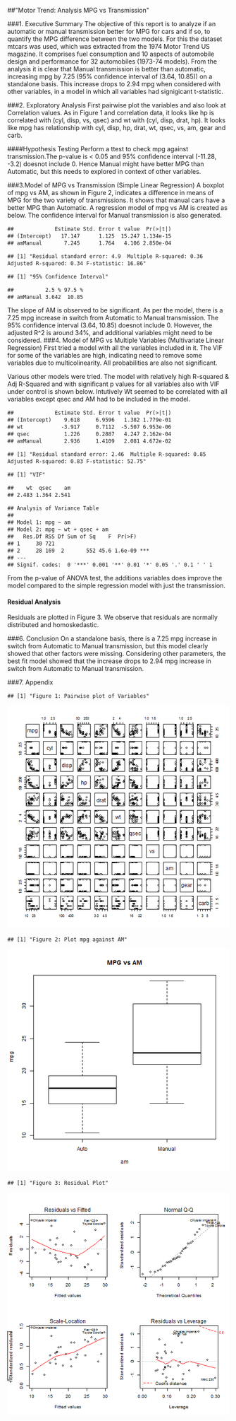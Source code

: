 ##"Motor Trend: Analysis MPG vs Transmission"


###1. Executive Summary
The objective of this report is to analyze if an automatic or manual transmission better for MPG for cars and if so, to quantify the MPG difference between the two models. For this the dataset mtcars was used, which was extracted from the 1974 Motor Trend US magazine. It comprises fuel consumption and 10 aspects of automobile design and performance for 32 automobiles (1973-74 models). From the analysis it is clear that Manual transmission is better than automatic, increasing mpg by 7.25 (95% confidence interval of (3.64, 10.85)) on a standalone basis. This increase drops to 2.94 mpg when considered with other variables, in a model in which all variables had signigicant t-statistic. 

###2. Exploratory Analysis
First pairwise plot the variables and also look at Correlation values. As in Figure 1 and correlation data, it looks like hp is correlated with (cyl, disp, vs, qsec) and wt with (cyl, disp, drat, hp). It looks like mpg has relationship with cyl, disp, hp, drat, wt, qsec, vs, am, gear and carb.


####Hypothesis Testing 
Perform a ttest to check mpg against transmission.The p-value is < 0.05 and 95% confidence interval (-11.28, -3.2) doesnot include 0. Hence Manual might have better MPG than Automatic, but this needs to explored in context of other variables.

###3.Model of MPG vs Transmission (Simple Linear Regression)
A boxplot of mpg vs AM, as shown in Figure 2, indicates a difference in means of MPG for the two variety of transmissions. It shows that manual cars have a better MPG than Automatic. A regression model of mpg vs AM is created as below. The confidence interval for Manual transmission is also generated.

```
##             Estimate Std. Error t value  Pr(>|t|)
## (Intercept)   17.147      1.125  15.247 1.134e-15
## amManual       7.245      1.764   4.106 2.850e-04
```

```
## [1] "Residual standard error: 4.9  Multiple R-squared: 0.36  Adjusted R-squared: 0.34 F-statistic: 16.86"
```

```
## [1] "95% Confidence Interval"
```

```
##          2.5 % 97.5 %
## amManual 3.642  10.85
```
The slope of AM is observed to be significant. As per the model, there is a 7.25 mpg increase in switch from Automatic to Manual transmission. The 95% confidence interval (3.64, 10.85) doesnot include 0. However, the adjusted R^2 is around 34%, and additional variables might need to be considered. 
###4. Model of MPG vs Multiple Variables (Multivariate Linear Regression)
First tried a model with all the variables included in  it. The VIF for some of the variables are high, indicating need to remove some variables due to multicolinearity. All probabilities are also not significant. 

Various other models were tried. The model with relatively high R-squared & Adj R-Squared and with significant p values for all variables also with VIF under control is shown below. Intutively Wt seemed to be correlated with all variables except qsec and AM had to be included in the model. 

```
##             Estimate Std. Error t value  Pr(>|t|)
## (Intercept)    9.618     6.9596   1.382 1.779e-01
## wt            -3.917     0.7112  -5.507 6.953e-06
## qsec           1.226     0.2887   4.247 2.162e-04
## amManual       2.936     1.4109   2.081 4.672e-02
```

```
## [1] "Residual standard error: 2.46  Multiple R-squared: 0.85  Adjusted R-squared: 0.83 F-statistic: 52.75"
```

```
## [1] "VIF"
```

```
##    wt  qsec    am 
## 2.483 1.364 2.541
```

```
## Analysis of Variance Table
## 
## Model 1: mpg ~ am
## Model 2: mpg ~ wt + qsec + am
##   Res.Df RSS Df Sum of Sq    F  Pr(>F)    
## 1     30 721                              
## 2     28 169  2       552 45.6 1.6e-09 ***
## ---
## Signif. codes:  0 '***' 0.001 '**' 0.01 '*' 0.05 '.' 0.1 ' ' 1
```
From the p-value of ANOVA test, the additions variables does improve the model compared to the simple regression model with just the transmission.

#### Residual Analysis
Residuals are plotted in Figure 3. We observe that residuals are normally distributed and homoskedastic.


###6. Conclusion
On a standalone basis, there is a 7.25 mpg increase in switch from Automatic to Manual transmission, but this model clearly showed that other factors were missing. Considering other parameters, the best fit model showed that the increase drops to 2.94 mpg increase in switch from Automatic to Manual transmission. 


###7. Appendix

```
## [1] "Figure 1: Pairwise plot of Variables"
```

![plot of chunk Appendix](figure/Appendix1.png) 

```
## [1] "Figure 2: Plot mpg against AM"
```

![plot of chunk Appendix](figure/Appendix2.png) 

```
## [1] "Figure 3: Residual Plot"
```

![plot of chunk Appendix](figure/Appendix3.png) 
